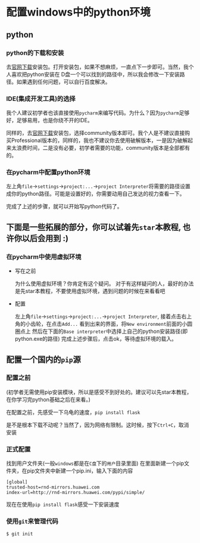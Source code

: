 # 配置windows中的python环境

## python

### python的下载和安装

去[官网下载](https://www.python.org/downloads/)安装包。打开安装包，如果不想麻烦，一直点下一步即可。当然，我个人喜欢把python安装在
D盘一个可以找到的路径中，所以我会修改一下安装路径。如果遇到任何问题，可以自行百度解决。

### IDE(集成开发工具)的选择
我个人建议初学者也该直接使用`pycharm`来编写代码。为什么？因为`pycharm`足够好，足够易用，也是你绕不开的IDE。 
 
同样的，去[官网下载](https://www.jetbrains.com/pycharm/download/#section=windows)安装包，选择community版本即可。我个人是不建议直接购买Professional版本的，同样的，我也不建议你去使用破解版本，一是因为破解起来太浪费时间，二是没有必要，初学者需要的功能，community版本是全部都有的。
### 在pycharm中配置python环境

左上角`file`->`settings`->`project:...`->`project Interpreter`将需要的路径设置成你的python路径。可能是设置好的，你需要动用自己发达的视力查看一下。

完成了上述的步骤，就可以开始写python代码了。

## 下面是一些拓展的部分，你可以试着先`star`本教程, 也许你以后会用到 :)

### 在pycharm中使用虚拟环境

- 写在之前

    为什么使用虚拟环境？你肯定有这个疑问。
    对于有这样疑问的人，最好的办法是先star本教程，不要使用虚拟环境，遇到问题的时候在来看看吧

- 配置

    左上角`file`->`settings`->`project:...`->`project Interpreter`, 接着点击右上角的小齿轮，在点击`Add...`
    看到出来的界面，将`New environment`前面的小圆圈点上
    然后在下面的`Base interpreter`中选择上自己的python安装路径(即python.exe的路径)
    完成上述步骤后，点击ok，等待虚拟环境的载入。
    
## 配置一个国内的`pip`源

### 配置之前

(初学者无需使用pip安装模块，所以是感受不到好处的。建议可以先star本教程，在你学习完python基础之后在来看。)
    
在配置之前，先感受一下乌龟的速度，`pip install flask`

是不是根本下载不动呢？当然了，因为网络有限制。这时候，按下`Ctrl+C`，取消安装
    
### 正式配置
    
找到用户文件夹(一般`windows`都是在`C盘`下的`用户`目录里面)
在里面新建一个pip文件夹，在pip文件夹中新建一个pip.ini，输入下面的内容
```
[global]
trusted-host=rnd-mirrors.huawei.com
index-url=http://rnd-mirrors.huawei.com/pypi/simple/
```
现在在使用`pip install flask`感受一下安装速度
    
    
### 使用`git`来管理代码
```python
$ git init
```
